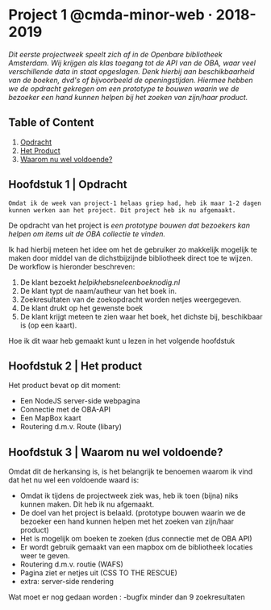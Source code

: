 # Project 1 @cmda-minor-web · 2018-2019
_Dit eerste projectweek speelt zich af in de Openbare bibliotheek Amsterdam. Wij krijgen als klas toegang tot de API van de OBA, waar veel verschillende data in staat opgeslagen. Denk hierbij aan beschikbaarheid van de boeken, dvd's of bijvoorbeeld de openingstijden. Hiermee hebben we de opdracht gekregen om een prototype te bouwen waarin we de bezoeker een hand kunnen helpen bij het zoeken van zijn/haar product._

## Table of Content
1. [Opdracht](#1)
2. [Het Product](#2)
3. [Waarom nu wel voldoende?](#3)

<a name="1"></a>

## Hoofdstuk 1 |  Opdracht
```
Omdat ik de week van project-1 helaas griep had, heb ik maar 1-2 dagen kunnen werken aan het project. Dit project heb ik nu afgemaakt.
```

De opdracht van het project is _een prototype bouwen dat bezoekers kan helpen om items uit de OBA collectie te vinden._

Ik had hierbij meteen het idee om het de gebruiker zo makkelijk mogelijk te maken door middel van de dichstbijzijnde bibliotheek direct toe te wijzen. De workflow is hieronder beschreven:

1. De klant bezoekt _helpikhebsneleenboeknodig.nl_
2. De klant typt de naam/autheur van het boek in.
3. Zoekresultaten van de zoekopdracht worden netjes weergegeven.
4. De klant drukt op het gewenste boek
5. De klant krijgt meteen te zien waar het boek, het dichste bij, beschikbaar is (op een kaart).

Hoe ik dit waar heb gemaakt kunt u lezen in het volgende hoofdstuk

<a name="2"></a>

## Hoofdstuk 2 | Het product

Het product bevat op dit moment:
- Een NodeJS server-side webpagina
- Connectie met de OBA-API
- Een MapBox kaart
- Routering d.m.v. Route (libary)




## Hoofdstuk 3 | Waarom nu wel voldoende?
Omdat dit de herkansing is, is het belangrijk te benoemen waarom ik vind dat het nu wel een voldoende waard is:

- Omdat ik tijdens de projectweek ziek was, heb ik toen (bijna) niks kunnen maken. Dit heb ik nu afgemaakt.
- De doel van het project is belaald. (prototype bouwen waarin we de bezoeker een hand kunnen helpen met het zoeken van zijn/haar product)
- Het is mogelijk om boeken te zoeken (dus connectie met de OBA API)
- Er wordt gebruik gemaakt van een mapbox om de bibliotheek locaties weer te geven.
- Routering d.m.v. routie (WAFS)
- Pagina ziet er netjes uit (CSS TO THE RESCUE)
- extra: server-side rendering



Wat moet er nog gedaan worden : 
-bugfix minder dan 9 zoekresultaten